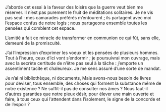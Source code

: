 J’aborde cet essai à la faveur des loisirs que la guerre veut bien me réserver. Il n’est pas purement le fruit de méditations solitaires. Je ne vis pas seul : mes camarades préférés m’entourent ; ils partagent avec moi l’espace confus de notre logis ; nous partageons ensemble toutes les pensées qui comblent cet espace.

L’amitié a fait ce miracle de transformer en communion ce qui fût, sans elle, demeuré de la promiscuité.

J’ai l’impression d’exprimer les voeux et les pensées de plusieurs hommes. Tout à l’heure, ceux d’ici vont s’endormir ; je poursuivrai mon ouvrage, mais avec la secrète certitude de n’être pas seul à la tâche : j’emporte un assentiment tacite et chaleureux. Je me sens assuré d’une sorte de mandat.

Je n’ai ni bibliothèque, ni documents, Mais avons-nous besoin de livres pour deviser, tous ensemble, des choses qui forment la substance même de notre existence ? Ne suffit-il pas de consulter nos âmes ? Nous faut-il d’autres garanties que notre pieux désir, pour élever une main ouverte et faire, à tous ceux qui l’attendent dans l’isolement, le signe de la concorde et de l’espoir ?
